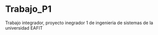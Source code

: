 # Trabajo_P1
Trabajo integrador, proyecto inegrador 1 de ingenieria de sistemas de la universidad EAFIT

